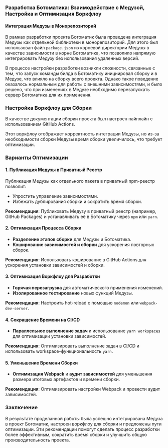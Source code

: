 ### Разработка Ботоматика: Взаимодействие с Медузой, Настройка и Оптимизация Воркфлоу

#### Интеграция Медузы в Монорепозиторий

В рамках разработки проекта Ботоматик была проведена интеграция Медузы как отдельной библиотеки в монорепозиторий. Для этого был использован файл `package.json` из корневой директории Медузы в качестве зависимости в корне Ботоматика, что позволило напрямую интегрировать Медузу без использования удаленных версий.

В процессе настройки разработки возникли сложности, связанные с тем, что запуск команды билда в Ботоматику инициировал сборку и в Медузе, что влияло на сборку всего проекта. Однако такое поведение оказалось нормальным для работы с внешними зависимостями, и было решено, что при изменениях в Медузе необходимо перезапускать сервер Ботоматика для их применения.

### Настройка Воркфлоу для Сборки

В качестве документации сборки проекта был настроен пайплайн с использованием GitHub Actions.

Этот воркфлоу отображает корректность интеграции Медузы, но из-за необходимости сборки Медузы время сборки увеличилось, что требует оптимизации.

### Варианты Оптимизации

#### 1. Публикация Медузы в Приватный Реестр

Публикация Медузы как отдельного пакета в приватный npm-реестр позволит:

- Упростить управление зависимостями.
- Избежать дублирования сборки и сократить время сборки.

**Рекомендация**: Публиковать Медузу в приватный реестр (например, GitHub Packages) и устанавливать её в Ботоматику через `npm` или `yarn`.

#### 2. Оптимизация Процесса Сборки

- **Разделение этапов сборки** для Медузы и Ботоматика.
- **Кэширование зависимостей и сборки** для ускорения повторных сборок.

**Рекомендация**: Использовать кэширование в GitHub Actions для ускорения установки зависимостей и сборки.

#### 3. Оптимизация Воркфлоу для Разработки

- **Горячая перезагрузка** для автоматического применения изменений.
- **Изолированное тестирование** новых функций Медузы.

**Рекомендация**: Настроить hot-reload с помощью `nodemon` или `webpack-dev-server`.

#### 4. Сокращение Времени на CI/CD

- **Параллельное выполнение задач** и использование `yarn workspaces` для оптимизации установки зависимостей.

**Рекомендация**: Оптимизировать выполнение задач в CI/CD и использовать workspace-функциональность `yarn`.

#### 5. Уменьшение Времени Сборки

- **Оптимизация Webpack** и **аудит зависимостей** для уменьшения размера итоговых артефактов и времени сборки.

**Рекомендация**: Оптимизировать настройки Webpack и провести аудит зависимостей.

### Заключение

В результате проделанной работы была успешно интегрирована Медуза в проект Ботоматик, настроен воркфлоу для сборки и предложены пути оптимизации. Эти рекомендации помогут сделать процесс разработки более эффективным, сократить время сборки и улучшить общую производительность проекта.
